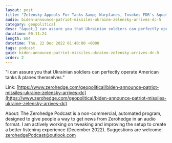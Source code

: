 ```yaml
---
layout: post
title: "Zelensky Appeals For Tanks &amp; Warplanes, Invokes FDR's &quot;Absolute Victory&quot;, Before Enthusiastic Congress"
audio: biden-announce-patriot-missiles-ukraine-zelensky-arrives-dc-5
category: geopolitical
desc: "&quot;I can assure you that Ukrainian soldiers can perfectly operate American tanks &amp; planes themselves.&quot; "
duration: 00:11:24
length: 684
datetime: Thu, 22 Dec 2022 01:40:00 +0000
tags: podcast
guid: biden-announce-patriot-missiles-ukraine-zelensky-arrives-dc-0
order: 2
---
```

&quot;I can assure you that Ukrainian soldiers can perfectly operate American tanks &amp; planes themselves.&quot; 

Link: [https://www.zerohedge.com/geopolitical/biden-announce-patriot-missiles-ukraine-zelensky-arrives-dc](https://www.zerohedge.com/geopolitical/biden-announce-patriot-missiles-ukraine-zelensky-arrives-dc)

About: The Zerohedge Podcast is a non-commercial, automated program, designed to give people a way to get news from Zerohedge in an audio format.  I am actively working on tweaking and improving the setup to create a better listening experience (December 2022).  Suggestions are welcome: [zerohedgePodcast@outlook.com](mailto:zerohedgePodcast@outlook.com)